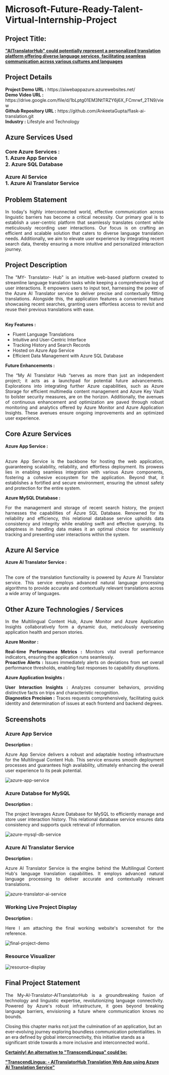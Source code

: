 <h1>Microsoft-Future-Ready-Talent-Virtual-Internship-Project</h1>
<h2>Project Title:</h2><b><a href="https://aiwebappazure.azurewebsites.net/">"AITranslatorHub" could potentially represent a personalized translation platform offering diverse language services, facilitating seamless communication across various cultures and languages</b></a>
<br>
<h2>Project Details</h2>
<b>Project Demo URL :</b> https://aiwebappazure.azurewebsites.net/ <br>
<b>Demo Video URL :</b> https://drive.google.com/file/d/1bLptg01EM3NtTRZY6j6X_FCmrwf_2TN9/view <br>
<b>Github Repository URL :</b> https://github.com/AnkeetaGupta/flask-ai-translation.git <br>
<b>Industry :</b> Lifestyle and Technology<br>
<h2>Azure Services Used</h2>
<h3>
Core Azure Services : <br>
1. Azure App Service <br>
2. Azure SQL Database <br> <br>
Azure AI Service <br>
1. Azure AI Translator Service
</h3>
<h2>Problem Statement</h2>
<p align="justify">In today's highly interconnected world, effective communication across linguistic barriers has become a critical necessity. Our primary goal is to establish a user-centric platform that seamlessly translates content while meticulously recording user interactions. Our focus is on crafting an efficient and scalable solution that caters to diverse language translation needs. Additionally, we aim to elevate user experience by integrating recent search data, thereby ensuring a more intuitive and personalized interaction journey.</p>
<h2>Project Description</h2>
<p align="justify">The "MY- Translator- Hub" is an intuitive web-based platform created to streamline language translation tasks while keeping a comprehensive log of user interactions. It empowers users to input text, harnessing the power of the Azure AI Translator service to deliver precise and contextually fitting translations. Alongside this, the application features a convenient feature showcasing recent searches, granting users effortless access to revisit and reuse their previous translations with ease.</p><br>
<b>Key Features :</b>
<ul>
    <li>Fluent Language Translations</li>
    <li>Intuitive and User-Centric Interface</li>
    <li>Tracking History and Search Records</li>
    <li>Hosted on Azure App Service</li>
    <li>Efficient Data Management with Azure SQL Database</li>
</ul>
<b>Future Enhancements :</b><br>
<p align="justify">The “My AI Translator Hub “serves as more than just an independent project; it acts as a launchpad for potential future advancements. Explorations into integrating further Azure capabilities, such as Azure Storage for efficient multimedia content management and Azure Key Vault to bolster security measures, are on the horizon. Additionally, the avenues of continuous enhancement and optimization are paved through robust monitoring and analytics offered by Azure Monitor and Azure Application Insights. These avenues ensure ongoing improvements and an optimized user experience.</p>
<h2>Core Azure Services</h2>
<b>Azure App Service :</b><br><p align="justify"><br>Azure App Service is the backbone for hosting the web application, guaranteeing scalability, reliability, and effortless deployment. Its prowess lies in enabling seamless integration with various Azure components, fostering a cohesive ecosystem for the application. Beyond that, it establishes a fortified and secure environment, ensuring the utmost safety and protection for the entire system.</p>

<b>Azure MySQL Dtatabase :</b><br><p align="justify">For the management and storage of recent search history, the project harnesses the capabilities of Azure SQL Database. Renowned for its reliability and efficiency, this relational database service upholds data consistency and integrity while enabling swift and effective querying. Its adeptness in handling data makes it an optimal choice for seamlessly tracking and presenting user interactions within the system.</p>
<h2>Azure AI Service</h2>
<b>Azure AI Translator Service :</b><br><br><p align="justify">The core of the translation functionality is powered by Azure AI Translator service. This service employs advanced natural language processing algorithms to provide accurate and contextually relevant translations across a wide array of languages.</p>
<h2>Other Azure Technologies / Services</h2>
<p align="justify">In the Multilingual Content Hub, Azure Monitor and Azure Application Insights collaboratively form a dynamic duo, meticulously overseeing application health and person stories.</p>

<b>Azure Monitor :</b><p align="justify"><b>Real-time Performance Metrics :</b> Monitors vital overall performance indicators, ensuring the application runs seamlessly.<br>
<b>Proactive Alerts :</b> Issues immediately alerts on deviations from set overall performance thresholds, enabling fast responses to capability disruptions.</p>
<b>Azure Application Insights :</b><p align="justify">
<b>User Interaction Insights :</b> Analyzes consumer behaviors, providing distinctive facts on trips and characteristic recognition.<br>
<b>Diagnostics Precision :</b> Traces requests comprehensively, facilitating quick identity and determination of issues at each frontend and backend degrees.

<h2>Screenshots</h2>
<h3>Azure App Service</h3>
<b>Description :</b><p align="justify">Azure App Service delivers a robust and adaptable hosting infrastructure for the Multilingual Content Hub. This service ensures smooth deployment processes and guarantees high availability, ultimately enhancing the overall user experience to its peak potential.</p>
<img src="https://github.com/AnkeetaGupta/flask-ai-translation/blob/main/screenshots/app-service.png" alt="azure-app-service"></img><br>
<h3>Azure Databse for MySQL</h3>
<b>Description :</b><p align="justify"> The project leverages Azure Database for MySQL to efficiently manage and store user interaction history. This relational database service ensures data consistency and supports quick retrieval of information.</p>
<img src="https://github.com/AnkeetaGupta/flask-ai-translation/blob/main/screenshots/app-db.png" alt="azure-mysql-db-service"></img><br>
<h3>Azure AI Translator Service</h3>
<b>Description :</b><p align="justify">Azure AI Translator Service is the engine behind the Multilingual Content Hub's language translation capabilities. It employs advanced natural language processing to deliver accurate and contextually relevant translations.</p>
<img src="https://github.com/AnkeetaGupta/flask-ai-translation/blob/main/screenshots/app-ai.png" alt="azure-translator-ai-service"></img><br>
<h3>Working Live Project Display</h3>
<b>Description :</b><p align="justify">Here I am attaching the final working website's screenshot for the reference.</p>
<img src="https://github.com/AnkeetaGupta/flask-ai-translation/blob/main/screenshots/final-project.png" alt="final-project-demo"></img>

<h3>Resource Visualizer</h3>
<img src="https://github.com/AnkeetaGupta/flask-ai-translation/blob/main/screenshots/flask-ai.jpg" alt="resource-display"></img>

<h2>Final Project Statement</h2>
<p align="justify">
The My-AI-Translator-AITranslatorHub is a groundbreaking fusion of technology and linguistic expertise, revolutionizing language connectivity. Powered by Azure's robust infrastructure, it goes beyond breaking language barriers, envisioning a future where communication knows no bounds.

Closing this chapter marks not just the culmination of an application, but an ever-evolving journey exploring boundless communication potentialities. In an era defined by global interconnectivity, this initiative stands as a significant stride towards a more inclusive and interconnected world..</p>

</h2><b><a href="https://aiwebappazure.azurewebsites.net/">Certainly! An alternative to "TranscendLingua" could be:

"TranscendLingua: - AITranslatorHub Translation Web App using Azure AI Translation Service"</b></a>
